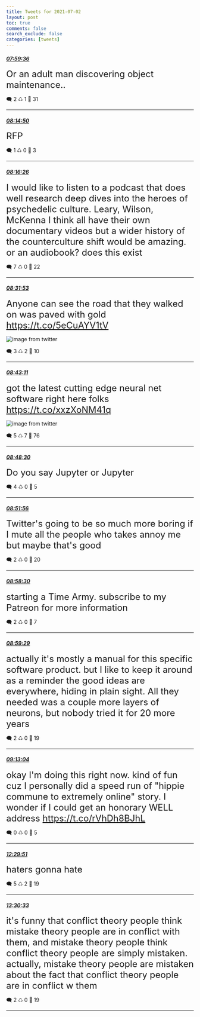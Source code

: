 ```yaml
---
title: Tweets for 2021-07-02
layout: post
toc: true
comments: false
search_exclude: false
categories: [tweets]
---
```



#### <a href = "https://twitter.com/deepfates/status/1410961354756743169">*07:59:36*</a>

<font size="5">Or an adult man discovering object maintenance..</font>



🗨️ 2 ♺ 1 🤍  31   

---
    
#### <a href = "https://twitter.com/deepfates/status/1410965191815176202">*08:14:50*</a>

<font size="5">RFP</font>



🗨️ 1 ♺ 0 🤍  3   

---
    
#### <a href = "https://twitter.com/deepfates/status/1410965592048349186">*08:16:26*</a>

<font size="5">I would like to listen to a podcast that does well research deep dives into the heroes of psychedelic culture. Leary, Wilson, McKenna I think all have their own documentary videos but a wider history of the counterculture shift would be amazing. or an audiobook? does this exist</font>



🗨️ 7 ♺ 0 🤍  22   

---
    
#### <a href = "https://twitter.com/deepfates/status/1410969481292169220">*08:31:53*</a>

<font size="5">Anyone can see the road that they walked on was paved with gold  https://t.co/5eCuAYV1tV</font>

![image from twitter](/images/E5TFQ_gXMAI-Np9.jpg)


🗨️ 3 ♺ 2 🤍  10   

---
    
#### <a href = "https://twitter.com/deepfates/status/1410972323264536581">*08:43:11*</a>

<font size="5">got the latest cutting edge neural net software right here folks  https://t.co/xxzXoNM41q</font>

![image from twitter](/images/E5TH2aEWEAQM9nT.jpg)


🗨️ 5 ♺ 7 🤍  76   

---
    
#### <a href = "https://twitter.com/deepfates/status/1410973661461364737">*08:48:30*</a>

<font size="5">Do you say Jupyter or Jupyter</font>



🗨️ 4 ♺ 0 🤍  5   

---
    
#### <a href = "https://twitter.com/deepfates/status/1410974528562511877">*08:51:56*</a>

<font size="5">Twitter's going to be so much more boring if I mute all the people who takes annoy me  but maybe that's good</font>



🗨️ 2 ♺ 0 🤍  20   

---
    
#### <a href = "https://twitter.com/deepfates/status/1410976179100790786">*08:58:30*</a>

<font size="5">starting a Time Army. subscribe to my Patreon for more information</font>



🗨️ 2 ♺ 0 🤍  7   

---
    
#### <a href = "https://twitter.com/deepfates/status/1410976425478340617">*08:59:29*</a>

<font size="5">actually it's mostly a manual for this specific software product. but I like to keep it around as a reminder the good ideas are everywhere, hiding in plain sight.  All they needed was a couple more layers of neurons, but nobody tried it for 20 more years</font>



🗨️ 2 ♺ 0 🤍  19   

---
    
#### <a href = "https://twitter.com/deepfates/status/1410979844050100224">*09:13:04*</a>

<font size="5">okay I'm doing this right now. kind of fun cuz I personally did a speed run of "hippie commune to extremely online" story. I wonder if I could get an honorary WELL address   https://t.co/rVhDh8BJhL</font>



🗨️ 0 ♺ 0 🤍  5   

---
    
#### <a href = "https://twitter.com/deepfates/status/1411029367522791424">*12:29:51*</a>

<font size="5">haters gonna hate</font>



🗨️ 5 ♺ 2 🤍  19   

---
    
#### <a href = "https://twitter.com/deepfates/status/1411044644167712769">*13:30:33*</a>

<font size="5">it's funny that conflict theory people think mistake theory people are in conflict with them, and mistake theory people think conflict theory people are simply mistaken. actually, mistake theory people are mistaken about the fact that conflict theory people are in conflict w them</font>



🗨️ 2 ♺ 0 🤍  19   

---
    
            


